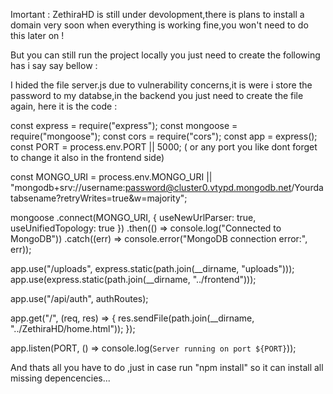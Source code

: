 Imortant : ZethiraHD is still under devolopment,there is plans to install a domain very soon when everything is working fine,you won't need to do this later on !

But you can still run the project locally you just need to create the following has i say say bellow :

I hided the file server.js due to vulnerability concerns,it is were i store the password to my databse,in the backend you just need to create the file again,
here it is the code :


const express = require("express");
const mongoose = require("mongoose");
const cors = require("cors");
const app = express();
const PORT = process.env.PORT || 5000; ( or any port you like dont forget to change it also in the frontend side)

const MONGO_URI =
  process.env.MONGO_URI ||
  "mongodb+srv://username:password@cluster0.vtypd.mongodb.net/Yourdatabsename?retryWrites=true&w=majority";

mongoose
  .connect(MONGO_URI, { useNewUrlParser: true, useUnifiedTopology: true })
  .then(() => console.log("Connected to MongoDB"))
  .catch((err) => console.error("MongoDB connection error:", err));

app.use("/uploads", express.static(path.join(__dirname, "uploads")));
app.use(express.static(path.join(__dirname, "../frontend")));

app.use("/api/auth", authRoutes);

app.get("/", (req, res) => {
  res.sendFile(path.join(__dirname, "../ZethiraHD/home.html"));
});

app.listen(PORT, () => console.log(`Server running on port ${PORT}`));

And thats all you have to do ,just in case run "npm install" so it can install all missing depencencies...

